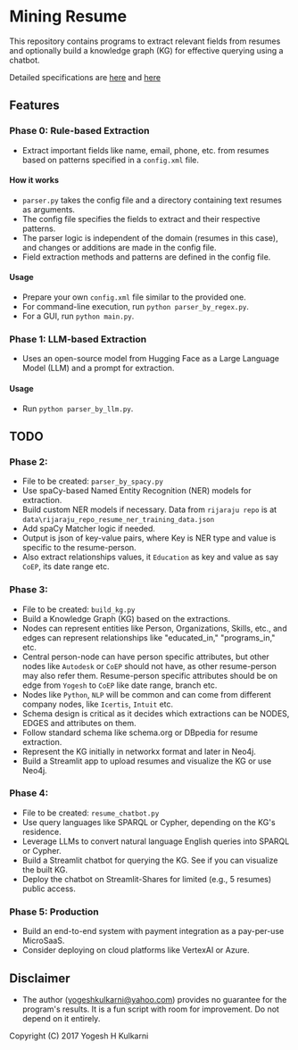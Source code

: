 # Mining Resume

This repository contains programs to extract relevant fields from resumes and optionally build a knowledge graph (KG) for effective querying using a chatbot.

Detailed specifications are [here](./src/README.md) and [here](https://medium.com/technology-hits/specs-for-chatbot-on-resumes-91d3f3745e62)

## Features

### Phase 0: Rule-based Extraction

- Extract important fields like name, email, phone, etc. from resumes based on patterns specified in a `config.xml` file.

#### How it works

- `parser.py` takes the config file and a directory containing text resumes as arguments.
- The config file specifies the fields to extract and their respective patterns.
- The parser logic is independent of the domain (resumes in this case), and changes or additions are made in the config file.
- Field extraction methods and patterns are defined in the config file.

#### Usage

- Prepare your own `config.xml` file similar to the provided one.
- For command-line execution, run `python parser_by_regex.py`.
- For a GUI, run `python main.py`.

### Phase 1: LLM-based Extraction

- Uses an open-source model from Hugging Face as a Large Language Model (LLM) and a prompt for extraction.

#### Usage

- Run `python parser_by_llm.py`.

## TODO

### Phase 2: 
- File to be created: `parser_by_spacy.py`
- Use spaCy-based Named Entity Recognition (NER) models for extraction.
- Build custom NER models if necessary. Data from `rijaraju repo` is at `data\rijaraju_repo_resume_ner_training_data.json`
- Add spaCy Matcher logic if needed.
- Output is json of key-value pairs, where Key is NER type and value is specific to the resume-person.
- Also extract relationships values, it `Education` as key and value as say `CoEP`, its date range etc.

### Phase 3: 
- File to be created: `build_kg.py`
- Build a Knowledge Graph (KG) based on the extractions.
- Nodes can represent entities like Person, Organizations, Skills, etc., and edges can represent relationships like "educated_in," "programs_in," etc.
- Central person-node can have person specific attributes, but other nodes like `Autodesk` or `CoEP` should not have, as other resume-person may also refer them. Resume-person specific attributes should be on edge from `Yogesh` to `CoEP` like date range, branch etc.
- Nodes like `Python`, `NLP` will be common and can come from different company nodes, like `Icertis`, `Intuit` etc.
- Schema design is critical as it decides which extractions can be NODES, EDGES and attributes on them.
- Follow standard schema like schema.org or DBpedia for resume extraction.
- Represent the KG initially in networkx format and later in Neo4j.
- Build a Streamlit app to upload resumes and visualize the KG or use Neo4j.

### Phase 4: 
- File to be created: `resume_chatbot.py`
- Use query languages like SPARQL or Cypher, depending on the KG's residence.
- Leverage LLMs to convert natural language English queries into SPARQL or Cypher.
- Build a Streamlit chatbot for querying the KG. See if you can visualize the built KG.
- Deploy the chatbot on Streamlit-Shares for limited (e.g., 5 resumes) public access.

### Phase 5: Production

- Build an end-to-end system with payment integration as a pay-per-use MicroSaaS.
- Consider deploying on cloud platforms like VertexAI or Azure.

## Disclaimer

- The author (yogeshkulkarni@yahoo.com) provides no guarantee for the program's results. It is a fun script with room for improvement. Do not depend on it entirely.

Copyright (C) 2017 Yogesh H Kulkarni
